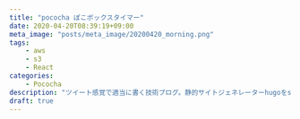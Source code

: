 ```yaml
---
title: "pococha ぽこボックスタイマー"
date: 2020-04-20T08:39:19+09:00
meta_image: "posts/meta_image/20200420_morning.png"
tags: 
    - aws
    - s3
    - React
categories: 
    - Pococha
description: "ツイート感覚で適当に書く技術ブログ。静的サイトジェネレーターhugoをs3に載せて、月額運用費5円で運用するブログ。毎日のただの作業記録をツイートのように書いていきますw"
draft: true
---
```



<div id="root"></div>
<script>!function (e) { function r(r) { for (var n, p, l = r[0], a = r[1], f = r[2], c = 0, s = []; c < l.length; c++)p = l[c], Object.prototype.hasOwnProperty.call(o, p) && o[p] && s.push(o[p][0]), o[p] = 0; for (n in a) Object.prototype.hasOwnProperty.call(a, n) && (e[n] = a[n]); for (i && i(r); s.length;)s.shift()(); return u.push.apply(u, f || []), t() } function t() { for (var e, r = 0; r < u.length; r++) { for (var t = u[r], n = !0, l = 1; l < t.length; l++) { var a = t[l]; 0 !== o[a] && (n = !1) } n && (u.splice(r--, 1), e = p(p.s = t[0])) } return e } var n = {}, o = { 1: 0 }, u = []; function p(r) { if (n[r]) return n[r].exports; var t = n[r] = { i: r, l: !1, exports: {} }; return e[r].call(t.exports, t, t.exports, p), t.l = !0, t.exports } p.m = e, p.c = n, p.d = function (e, r, t) { p.o(e, r) || Object.defineProperty(e, r, { enumerable: !0, get: t }) }, p.r = function (e) { "undefined" != typeof Symbol && Symbol.toStringTag && Object.defineProperty(e, Symbol.toStringTag, { value: "Module" }), Object.defineProperty(e, "__esModule", { value: !0 }) }, p.t = function (e, r) { if (1 & r && (e = p(e)), 8 & r) return e; if (4 & r && "object" == typeof e && e && e.__esModule) return e; var t = Object.create(null); if (p.r(t), Object.defineProperty(t, "default", { enumerable: !0, value: e }), 2 & r && "string" != typeof e) for (var n in e) p.d(t, n, function (r) { return e[r] }.bind(null, n)); return t }, p.n = function (e) { var r = e && e.__esModule ? function () { return e.default } : function () { return e }; return p.d(r, "a", r), r }, p.o = function (e, r) { return Object.prototype.hasOwnProperty.call(e, r) }, p.p = "/"; var l = this["webpackJsonpmy-app"] = this["webpackJsonpmy-app"] || [], a = l.push.bind(l); l.push = r, l = l.slice(); for (var f = 0; f < l.length; f++)r(l[f]); var i = a; t() }([])</script>
<script src="https://encr.jp/pococha/static/js/2.0da06914.chunk.js"></script>
<script src="https://encr.jp/pococha/static/js/main.2ae9a031.chunk.js"></script>

